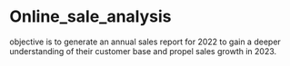 # Online_sale_analysis
objective is to generate an annual sales report for 2022 to gain a deeper understanding of their customer base and propel sales growth in 2023.
